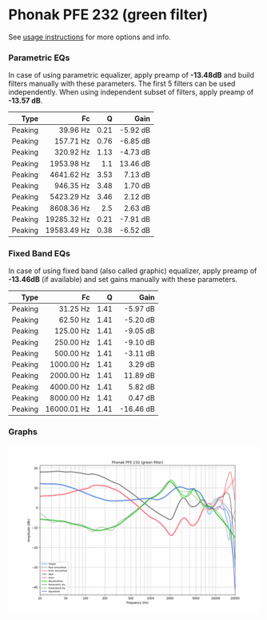 # Phonak PFE 232 (green filter)
See [usage instructions](https://github.com/jaakkopasanen/AutoEq#usage) for more options and info.

### Parametric EQs
In case of using parametric equalizer, apply preamp of **-13.48dB** and build filters manually
with these parameters. The first 5 filters can be used independently.
When using independent subset of filters, apply preamp of **-13.57 dB**.

| Type    | Fc          |    Q | Gain     |
|--------:|------------:|-----:|---------:|
| Peaking | 39.96 Hz    | 0.21 | -5.92 dB |
| Peaking | 157.71 Hz   | 0.76 | -6.85 dB |
| Peaking | 320.92 Hz   | 1.13 | -4.73 dB |
| Peaking | 1953.98 Hz  | 1.1  | 13.46 dB |
| Peaking | 4641.62 Hz  | 3.53 | 7.13 dB  |
| Peaking | 946.35 Hz   | 3.48 | 1.70 dB  |
| Peaking | 5423.29 Hz  | 3.46 | 2.12 dB  |
| Peaking | 8608.36 Hz  | 2.5  | 2.63 dB  |
| Peaking | 19285.32 Hz | 0.21 | -7.91 dB |
| Peaking | 19583.49 Hz | 0.38 | -6.52 dB |

### Fixed Band EQs
In case of using fixed band (also called graphic) equalizer, apply preamp of **-13.46dB**
(if available) and set gains manually with these parameters.

| Type    | Fc          |    Q | Gain      |
|--------:|------------:|-----:|----------:|
| Peaking | 31.25 Hz    | 1.41 | -5.97 dB  |
| Peaking | 62.50 Hz    | 1.41 | -5.20 dB  |
| Peaking | 125.00 Hz   | 1.41 | -9.05 dB  |
| Peaking | 250.00 Hz   | 1.41 | -9.10 dB  |
| Peaking | 500.00 Hz   | 1.41 | -3.11 dB  |
| Peaking | 1000.00 Hz  | 1.41 | 3.29 dB   |
| Peaking | 2000.00 Hz  | 1.41 | 11.89 dB  |
| Peaking | 4000.00 Hz  | 1.41 | 5.82 dB   |
| Peaking | 8000.00 Hz  | 1.41 | 0.47 dB   |
| Peaking | 16000.01 Hz | 1.41 | -16.46 dB |

### Graphs
![](./Phonak%20PFE%20232%20(green%20filter).png)